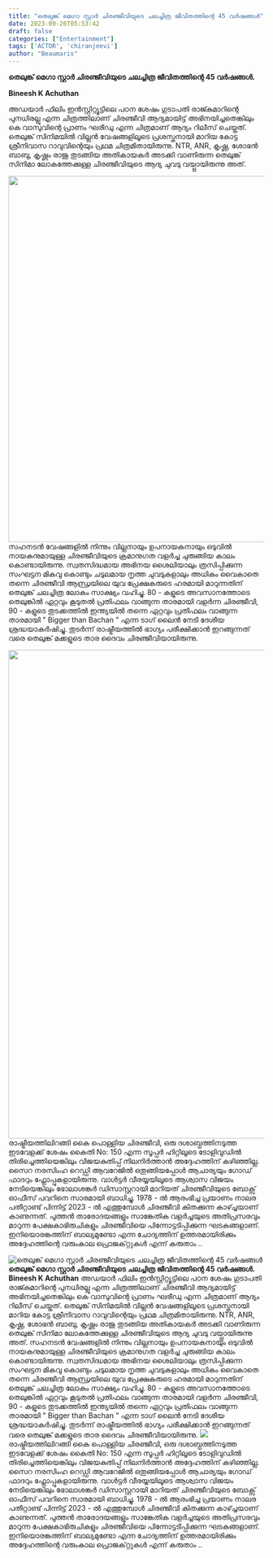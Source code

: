 ```yaml
---
title: "തെലുങ്ക് മെഗാ സ്റ്റാർ ചിരഞ്ജീവിയുടെ ചലച്ചിത്ര ജീവിതത്തിന്റെ 45 വർഷങ്ങൾ"
date: 2023-09-26T05:53:42
draft: false
categories: ["Entertainment"]
tags: ['ACTOR', 'chiranjeevi']
author: "Beaumaris"
---
```


<strong>തെലുങ്ക് മെഗാ സ്റ്റാർ ചിരഞ്ജീവിയുടെ ചലച്ചിത്ര ജീവിതത്തിന്റെ 45 വർഷങ്ങൾ.</strong>

<strong>Bineesh K Achuthan </strong>

അഡയാർ ഫിലിം ഇൻസ്റ്റിറ്റ്യൂട്ടിലെ പഠന ശേഷം ഗുടാപതി രാജ്കുമാറിന്റെ പുനധിരല്ലു എന്ന ചിത്രത്തിലാണ് ചിരഞ്ജീവി ആദ്യമായിട്ട് അഭിനയിച്ചതെങ്കിലും കെ വാസുവിന്റെ പ്രാണം ഘരീഡു എന്ന ചിത്രമാണ് ആദ്യം റിലീസ് ചെയ്തത്. തെലുങ്ക് സിനിമയിൽ വില്ലൻ വേഷങ്ങളിലൂടെ പ്രശസ്തനായി മാറിയ കോട്ട ശ്രീനിവാസ റാവുവിന്റെയും പ്രഥമ ചിത്രമിതായിരുന്നു. NTR, ANR, കൃഷ്ണ, ശോഭൻ ബാബു, കൃഷ്ണം രാജു തുടങ്ങിയ അതികായകർ അടക്കി വാണിരുന്ന തെലുങ്ക് സിനിമാ ലോകത്തേക്കുള്ള ചിരഞ്ജീവിയുടെ ആദ്യ ചുവടു വയ്പ്പായിരുന്നു അത്.

<img class="size-full wp-image-422181 aligncenter" src="https://cdn.boolokam.com/articles/2023/09/qddqd-1-1.jpg" alt="" width="1280" height="720" />സഹനടൻ വേഷങ്ങളിൽ നിന്നും വില്ലനായും ഉപനായകനായും ഒടുവിൽ നായകനുമായുള്ള ചിരഞ്ജീവിയുടെ ക്രമാനുഗത വളർച്ച ചുരുങ്ങിയ കാലം കൊണ്ടായിരുന്നു. സ്വതസിദ്ധമായ അഭിനയ ശൈലിയാലും ത്രസിപ്പിക്കുന്ന സംഘട്ടന മികവു കൊണ്ടും ചടുലമായ നൃത്ത ചുവടുകളാലും അധികം വൈകാതെ തന്നെ ചിരഞ്ജീവി ആന്ധ്രയിലെ യുവ പ്രേക്ഷകരുടെ ഹരമായി മാറുന്നതിന് തെലുങ്ക് ചലച്ചിത്ര ലോകം സാക്ഷ്യം വഹിച്ചു. 80 - കളുടെ അവസാനത്തോടെ തെലുങ്കിൽ ഏറ്റവും കൂടുതൽ പ്രതിഫലം വാങ്ങുന്ന താരമായി വളർന്ന ചിരഞ്ജീവി, 90 - കളുടെ തുടക്കത്തിൽ ഇന്ത്യയിൽ തന്നെ ഏറ്റവും പ്രതിഫലം വാങ്ങുന്ന താരമായി " Bigger than Bachan " എന്ന ടാഗ് ലൈൻ നേടി ദേശീയ ശ്രദ്ധയാകർഷിച്ചു. തുടർന്ന് രാഷ്ട്രീയത്തിൽ ഭാഗ്യം പരീക്ഷിക്കാൻ ഇറങ്ങുന്നത് വരെ തെലുങ്ക് മക്കളുടെ താര ദൈവം ചിരഞ്ജീവിയായിരുന്നു.

<img class="alignnone size-full wp-image-422182" src="https://cdn.boolokam.com/articles/2023/09/dddd.webp" alt="" width="1280" height="960" />രാഷ്ട്രീയത്തിലിറങ്ങി കൈ പൊള്ളിയ ചിരഞ്ജീവി, ഒരു ദശാബ്ധത്തിനടുത്ത ഇടവേളക്ക് ശേഷം കൈതി No: 150 എന്ന സൂപ്പർ ഹിറ്റിലൂടെ ടോളിവുഡിൽ തിരിച്ചെത്തിയെങ്കിലും വിജയകുതിപ്പ് നിലനിർത്താൻ അദ്ദേഹത്തിന് കഴിഞ്ഞില്ല. സൈറ നരസിംഹ റെഡ്ഡി ആവറേജിൽ ഒതുങ്ങിയപ്പോൾ ആചാര്യയും ഗോഡ് ഫാദറും ഫ്ലോപ്പുകളായിരുന്നു. വാൾട്ടർ വീരയ്യയിലൂടെ ആശ്വാസ വിജയം നേടിയെങ്കിലും ഭോലാശങ്കർ ഡിസാസ്റ്ററായി മാറിയത് ചിരഞ്ജീവിയുടെ ബോക്സ് ഓഫീസ് പവറിനെ സാരമായി ബാധിച്ചു.
1978 - ൽ ആരംഭിച്ച പ്രയാണം നാലര പതീറ്റാണ്ട് പിന്നിട്ട് 2023 - ൽ എത്തുമ്പോൾ ചിരഞ്ജീവി കിതക്കുന്ന കാഴ്ച്ചയാണ് കാണുന്നത്. പുത്തൻ താരോദയങ്ങളും സാങ്കേതിക വളർച്ചയുടെ അതിപ്രസരവും മാറുന്ന പേക്ഷകാഭിരുചികളും ചിരഞ്ജീവിയെ പിന്നോട്ടടിപ്പിക്കുന്ന ഘടകങ്ങളാണ്. ഇനിയൊരങ്കത്തിന് ബാല്യമുണ്ടോ എന്ന ചോദ്യത്തിന് ഉത്തരമായിരിക്കും അദ്ദേഹത്തിന്റെ വരുംകാല പ്രൊജക്‌റ്റുകൾ എന്ന് കരുതാം ..


![തെലുങ്ക് മെഗാ സ്റ്റാർ ചിരഞ്ജീവിയുടെ ചലച്ചിത്ര ജീവിതത്തിന്റെ 45 വർഷങ്ങൾ](https://cdn.boolokam.com/articles/2023/09/qddqd-1-1.jpg)**തെലുങ്ക് മെഗാ സ്റ്റാർ ചിരഞ്ജീവിയുടെ ചലച്ചിത്ര ജീവിതത്തിന്റെ 45 വർഷങ്ങൾ.** **Bineesh K Achuthan** അഡയാർ ഫിലിം ഇൻസ്റ്റിറ്റ്യൂട്ടിലെ പഠന ശേഷം ഗുടാപതി രാജ്കുമാറിന്റെ പുനധിരല്ലു എന്ന ചിത്രത്തിലാണ് ചിരഞ്ജീവി ആദ്യമായിട്ട് അഭിനയിച്ചതെങ്കിലും കെ വാസുവിന്റെ പ്രാണം ഘരീഡു എന്ന ചിത്രമാണ് ആദ്യം റിലീസ് ചെയ്തത്. തെലുങ്ക് സിനിമയിൽ വില്ലൻ വേഷങ്ങളിലൂടെ പ്രശസ്തനായി മാറിയ കോട്ട ശ്രീനിവാസ റാവുവിന്റെയും പ്രഥമ ചിത്രമിതായിരുന്നു. NTR, ANR, കൃഷ്ണ, ശോഭൻ ബാബു, കൃഷ്ണം രാജു തുടങ്ങിയ അതികായകർ അടക്കി വാണിരുന്ന തെലുങ്ക് സിനിമാ ലോകത്തേക്കുള്ള ചിരഞ്ജീവിയുടെ ആദ്യ ചുവടു വയ്പ്പായിരുന്നു അത്. സഹനടൻ വേഷങ്ങളിൽ നിന്നും വില്ലനായും ഉപനായകനായും ഒടുവിൽ നായകനുമായുള്ള ചിരഞ്ജീവിയുടെ ക്രമാനുഗത വളർച്ച ചുരുങ്ങിയ കാലം കൊണ്ടായിരുന്നു. സ്വതസിദ്ധമായ അഭിനയ ശൈലിയാലും ത്രസിപ്പിക്കുന്ന സംഘട്ടന മികവു കൊണ്ടും ചടുലമായ നൃത്ത ചുവടുകളാലും അധികം വൈകാതെ തന്നെ ചിരഞ്ജീവി ആന്ധ്രയിലെ യുവ പ്രേക്ഷകരുടെ ഹരമായി മാറുന്നതിന് തെലുങ്ക് ചലച്ചിത്ര ലോകം സാക്ഷ്യം വഹിച്ചു. 80 - കളുടെ അവസാനത്തോടെ തെലുങ്കിൽ ഏറ്റവും കൂടുതൽ പ്രതിഫലം വാങ്ങുന്ന താരമായി വളർന്ന ചിരഞ്ജീവി, 90 - കളുടെ തുടക്കത്തിൽ ഇന്ത്യയിൽ തന്നെ ഏറ്റവും പ്രതിഫലം വാങ്ങുന്ന താരമായി " Bigger than Bachan " എന്ന ടാഗ് ലൈൻ നേടി ദേശീയ ശ്രദ്ധയാകർഷിച്ചു. തുടർന്ന് രാഷ്ട്രീയത്തിൽ ഭാഗ്യം പരീക്ഷിക്കാൻ ഇറങ്ങുന്നത് വരെ തെലുങ്ക് മക്കളുടെ താര ദൈവം ചിരഞ്ജീവിയായിരുന്നു. ![](https://cdn.boolokam.com/articles/2023/09/dddd.webp)രാഷ്ട്രീയത്തിലിറങ്ങി കൈ പൊള്ളിയ ചിരഞ്ജീവി, ഒരു ദശാബ്ധത്തിനടുത്ത ഇടവേളക്ക് ശേഷം കൈതി No: 150 എന്ന സൂപ്പർ ഹിറ്റിലൂടെ ടോളിവുഡിൽ തിരിച്ചെത്തിയെങ്കിലും വിജയകുതിപ്പ് നിലനിർത്താൻ അദ്ദേഹത്തിന് കഴിഞ്ഞില്ല. സൈറ നരസിംഹ റെഡ്ഡി ആവറേജിൽ ഒതുങ്ങിയപ്പോൾ ആചാര്യയും ഗോഡ് ഫാദറും ഫ്ലോപ്പുകളായിരുന്നു. വാൾട്ടർ വീരയ്യയിലൂടെ ആശ്വാസ വിജയം നേടിയെങ്കിലും ഭോലാശങ്കർ ഡിസാസ്റ്ററായി മാറിയത് ചിരഞ്ജീവിയുടെ ബോക്സ് ഓഫീസ് പവറിനെ സാരമായി ബാധിച്ചു. 1978 - ൽ ആരംഭിച്ച പ്രയാണം നാലര പതീറ്റാണ്ട് പിന്നിട്ട് 2023 - ൽ എത്തുമ്പോൾ ചിരഞ്ജീവി കിതക്കുന്ന കാഴ്ച്ചയാണ് കാണുന്നത്. പുത്തൻ താരോദയങ്ങളും സാങ്കേതിക വളർച്ചയുടെ അതിപ്രസരവും മാറുന്ന പേക്ഷകാഭിരുചികളും ചിരഞ്ജീവിയെ പിന്നോട്ടടിപ്പിക്കുന്ന ഘടകങ്ങളാണ്. ഇനിയൊരങ്കത്തിന് ബാല്യമുണ്ടോ എന്ന ചോദ്യത്തിന് ഉത്തരമായിരിക്കും അദ്ദേഹത്തിന്റെ വരുംകാല പ്രൊജക്‌റ്റുകൾ എന്ന് കരുതാം ..
